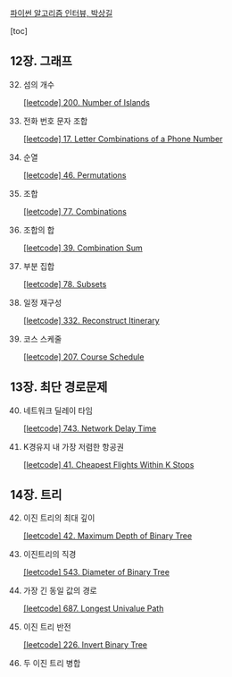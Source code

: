 [파이썬 알고리즘 인터뷰, 박상길](s://www.yes24.com/Product/Goods/91084402)

[toc]

## 12장. 그래프

32. 섬의 개수 

    [[leetcode] 200. Number of Islands](https://leetcode.com/problems/number-of-islands/)

33. 전화 번호 문자 조합 

    [[leetcode] 17. Letter Combinations of a Phone Number](https://leetcode.com/problems/letter-combinations-of-a-phone-number/)

34. 순열

    [[leetcode] 46. Permutations](https://leetcode.com/problems/permutations/)

35. 조합

    [[leetcode] 77. Combinations](https://leetcode.com/problems/combinations/)

36. 조합의 합

    [[leetcode] 39. Combination Sum](https://leetcode.com/problems/combination-sum/)

37. 부분 집합

    [[leetcode] 78. Subsets](https://leetcode.com/problems/subsets/)

38. 일정 재구성

    [[leetcode] 332. Reconstruct Itinerary](https://leetcode.com/problems/reconstruct-itinerary/)

39. 코스 스케줄

    [[leetcode] 207. Course Schedule](https://leetcode.com/problems/course-schedule/)



## 13장. 최단 경로문제

40. 네트워크 딜레이 타임

    [[leetcode] 743. Network Delay Time](https://leetcode.com/problems/network-delay-time/)

41. K경유지 내 가장 저렴한 항공권

    [[leetcode] 41. Cheapest Flights Within K Stops](https://leetcode.com/problems/cheapest-flights-within-k-stops/)



## 14장. 트리

42. 이진 트리의 최대 깊이

    [[leetcode] 42. Maximum Depth of Binary Tree](https://leetcode.com/problems/maximum-depth-of-binary-tree/)

43. 이진트리의 직경

    [[leetcode] 543. Diameter of Binary Tree](https://leetcode.com/problems/diameter-of-binary-tree/)

44. 가장 긴 동일 값의 경로

    [[leetcode] 687. Longest Univalue Path](https://leetcode.com/problems/longest-univalue-path/)

45. 이진 트리 반전

    [[leetcode] 226. Invert Binary Tree](https://leetcode.com/problems/invert-binary-tree/) 

46. 두 이진 트리 병합

